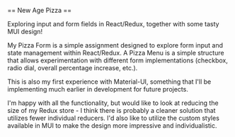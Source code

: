 == New Age Pizza ==

Exploring input and form fields in React/Redux, together with some tasty MUI design!

My Pizza Form is a simple assignment designed to explore form input and state management within React/Redux.
A Pizza Menu is a simple structure that allows experimentation with different form implementations (checkbox, radio dial, overall percentage increase, etc.).

This is also my first experience with Material-UI, something that I'll be implementing much earlier in development for future projects.

I'm happy with all the functionality, but would like to look at reducing the size of my Redux store - I think there is probably a cleaner solution that utilizes fewer individual reducers. I'd also like to utilize the custom styles available in MUI to make the design more impressive and individualistic.

